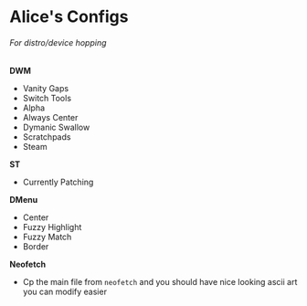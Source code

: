 # Alice's Configs
###### For distro/device hopping

**DWM**
- Vanity Gaps
- Switch Tools
- Alpha
- Always Center
- Dymanic Swallow
- Scratchpads
- Steam

**ST**
- Currently Patching

**DMenu**
- Center
- Fuzzy Highlight 
- Fuzzy Match
- Border 

**Neofetch**
- Cp the main file from `neofetch` and you should have nice looking ascii art you can modify easier 

